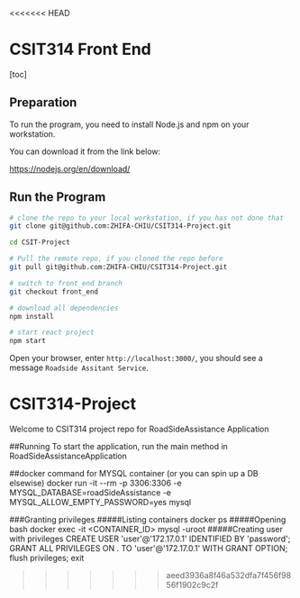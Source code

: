 <<<<<<< HEAD

# CSIT314 Front End

[toc]

## Preparation

To run the program, you need to install Node.js and npm on your workstation.

You can download it from the link below:

https://nodejs.org/en/download/

## Run the Program

```bash
# clone the repo to your local workstation, if you has not done that
git clone git@github.com:ZHIFA-CHIU/CSIT314-Project.git

cd CSIT-Project
```

```bash
# Pull the remote repo, if you cloned the repo before
git pull git@github.com:ZHIFA-CHIU/CSIT314-Project.git
```

~~~bash
# switch to front_end branch
git checkout front_end
~~~

```bash
# download all dependencies
npm install
```

~~~bash
# start react project
npm start
~~~

Open your browser, enter `http://localhost:3000/`, you should see a message `Roadside Assitant Service`.

# CSIT314-Project
Welcome to CSIT314 project repo for RoadSideAssistance Application

##Running
To start the application, run the main method in RoadSideAssistanceApplication 

##docker command for MYSQL container (or you can spin up a DB elsewise)
docker run -it --rm -p 3306:3306 -e MYSQL_DATABASE=roadSideAssistance -e MYSQL_ALLOW_EMPTY_PASSWORD=yes mysql

###Granting privileges
#####Listing containers
docker ps
#####Opening bash
docker exec -it <CONTAINER_ID>  mysql -uroot
#####Creating user with privileges
CREATE USER 'user'@'172.17.0.1' IDENTIFIED BY 'password';
GRANT ALL PRIVILEGES ON *.* TO 'user'@'172.17.0.1' WITH GRANT OPTION;
flush privileges;
exit
>>>>>>> aeed3936a8f46a532dfa7f456f9856f1902c9c2f
